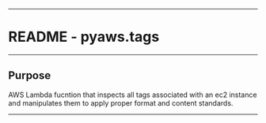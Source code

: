 * * * 
# README - pyaws.tags 
* * *

## Purpose

AWS Lambda fucntion that inspects all tags associated with an ec2 instance and manipulates them to apply proper format and content standards.

* * *
